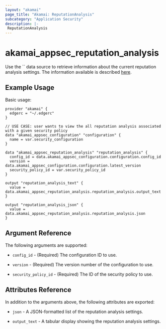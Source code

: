 ```yaml
---
layout: "akamai"
page_title: "Akamai: ReputationAnalysis"
subcategory: "Application Security"
description: |-
 ReputationAnalysis
---
```


# akamai_appsec_reputation_analysis

Use the `` data source to retrieve information about the current reputation analysis settings. The information available is described [here](https://developer.akamai.com/api/cloud_security/application_security/v1.html#getreputationanalysis).

## Example Usage

Basic usage:

```hcl
provider "akamai" {
  edgerc = "~/.edgerc"
}

// USE CASE: user wants to view the all reputation analysis associated with a given security policy
data "akamai_appsec_configuration" "configuration" {
  name = var.security_configuration
}

data "akamai_appsec_reputation_analysis" "reputation_analysis" {
  config_id = data.akamai_appsec_configuration.configuration.config_id
  version = data.akamai_appsec_configuration.configuration.latest_version
  security_policy_id = var.security_policy_id
}

output "reputation_analysis_text" {
  value = data.akamai_appsec_reputation_analysis.reputation_analysis.output_text
}

output "reputation_analysis_json" {
  value = data.akamai_appsec_reputation_analysis.reputation_analysis.json
}
```

## Argument Reference

The following arguments are supported:

* `config_id` - (Required) The configuration ID to use.

* `version` - (Required) The version number of the configuration to use.

* `security_policy_id` - (Required) The ID of the security policy to use.

## Attributes Reference

In addition to the arguments above, the following attributes are exported:

* `json` - A JSON-formatted list of the reputation analysis settings.

* `output_text` - A tabular display showing the reputation analysis settings.

